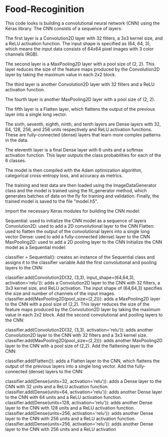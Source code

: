 # Food-Recoginition

This code looks is building a convolutional neural network (CNN) using the Keras library. The CNN consists of a sequence of layers:

The first layer is a Convolution2D layer with 32 filters, a 3x3 kernel size, and a ReLU activation function. The input shape is specified as (64, 64, 3), which means the input data consists of 64x64 pixel images with 3 color channels (RGB).

The second layer is a MaxPooling2D layer with a pool size of (2, 2). This layer reduces the size of the feature maps produced by the Convolution2D layer by taking the maximum value in each 2x2 block.

The third layer is another Convolution2D layer with 32 filters and a ReLU activation function.

The fourth layer is another MaxPooling2D layer with a pool size of (2, 2).

The fifth layer is a Flatten layer, which flattens the output of the previous layer into a single long vector.

The sixth, seventh, eighth, ninth, and tenth layers are Dense layers with 32, 64, 128, 256, and 256 units respectively and ReLU activation functions. These are fully-connected (dense) layers that learn more complex patterns in the data.

The eleventh layer is a final Dense layer with 6 units and a softmax activation function. This layer outputs the class probabilities for each of the 6 classes.

The model is then compiled with the Adam optimization algorithm, categorical cross-entropy loss, and accuracy as metrics.

The training and test data are then loaded using the ImageDataGenerator class and the model is trained using the fit_generator method, which generates batches of data on the fly for training and validation. Finally, the trained model is saved to the file "model.h5".


Import the necessary Keras modules for building the CNN model:

Sequential: used to initialize the CNN model as a sequence of layers
Convolution2D: used to add a 2D convolutional layer to the CNN
Flatten: used to flatten the output of the convolutional layers into a single long vector
Dense: used to add a fully-connected (dense) layer to the CNN
MaxPooling2D: used to add a 2D pooling layer to the CNN
Initialize the CNN model as a Sequential model:

classifier = Sequential(): creates an instance of the Sequential class and assigns it to the classifier variable
Add the first convolutional and pooling layers to the CNN:

classifier.add(Convolution2D(32, (3,3), input_shape=(64,64,3), activation='relu')): adds a Convolution2D layer to the CNN with 32 filters, a 3x3 kernel size, and ReLU activation. The input shape of (64,64,3) specifies the size and number of channels of the input images.
classifier.add(MaxPooling2D(pool_size=(2,2))): adds a MaxPooling2D layer to the CNN with a pool size of (2,2). This layer reduces the size of the feature maps produced by the Convolution2D layer by taking the maximum value in each 2x2 block.
Add the second convolutional and pooling layers to the CNN:

classifier.add(Convolution2D(32, (3,3), activation='relu')): adds another Convolution2D layer to the CNN with 32 filters and a 3x3 kernel size.
classifier.add(MaxPooling2D(pool_size=(2,2))): adds another MaxPooling2D layer to the CNN with a pool size of (2,2).
Add the flattening layer to the CNN:

classifier.add(Flatten()): adds a Flatten layer to the CNN, which flattens the output of the previous layers into a single long vector.
Add the fully-connected (dense) layers to the CNN:

classifier.add(Dense(units=32, activation='relu')): adds a Dense layer to the CNN with 32 units and a ReLU activation function.
classifier.add(Dense(units=64, activation='relu')): adds another Dense layer to the CNN with 64 units and a ReLU activation function.
classifier.add(Dense(units=128, activation='relu')): adds another Dense layer to the CNN with 128 units and a ReLU activation function.
classifier.add(Dense(units=256, activation='relu')): adds another Dense layer to the CNN with 256 units and a ReLU activation function.
classifier.add(Dense(units=256, activation='relu')): adds another Dense layer to the CNN with 256 units and a ReLU activation

